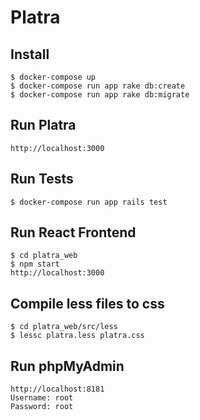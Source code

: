 # Platra

## Install 

```
$ docker-compose up
$ docker-compose run app rake db:create
$ docker-compose run app rake db:migrate
```

## Run Platra

```
http://localhost:3000
```

## Run Tests

```
$ docker-compose run app rails test
```

## Run React Frontend

```
$ cd platra_web
$ npm start
http://localhost:3000
```

## Compile less files to css

```
$ cd platra_web/src/less
$ lessc platra.less platra.css
```

## Run phpMyAdmin

```
http://localhost:8181
Username: root
Password: root
```



